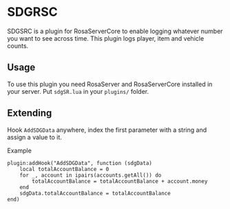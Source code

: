 # SDGRSC
SDGSRC is a plugin for RosaServerCore to enable logging whatever number you want to see across time.
This plugin logs player, item and vehicle counts.

## Usage
To use this plugin you need RosaServer and RosaServerCore installed in your server.
Put `sdgSR.lua` in your `plugins/` folder.

## Extending
Hook `AddSDGData` anywhere, index the first parameter with a string and assign a value to it.

Example
```
plugin:addHook("AddSDGData", function (sdgData)
	local totalAccountBalance = 0
	for _, account in ipairs(accounts.getAll()) do
		totalAccountBalance = totalAccountBalance + account.money
	end
	sdgData.totalAccountBalance = totalAccountBalance
end)
```
